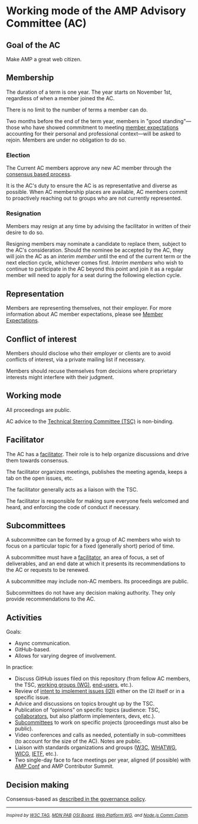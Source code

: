 # Working mode of the AMP Advisory Committee (AC)


## Goal of the AC

Make AMP a great web citizen.

## Membership

The duration of a term is one year. The year starts on November 1st, regardless of when a member joined the AC.

There is no limit to the number of terms a member can do.

Two months before the end of the term year, members in "good standing"—those who have showed commitment to meeting [member expectations](https://github.com/ampproject/meta-ac/blob/master/MEMBER_EXPECTATIONS.md) accounting for their personal and professional context—will be asked to rejoin. Members are under no obligation to do so.

### Election

The Current AC members approve any new AC member through the [consensus based process][consensus].

It is the AC's duty to ensure the AC is as representative and diverse as possible. When AC membership places are available, AC members commit to proactively reaching out to groups who are not currently represented.

### Resignation

Members may resign at any time by advising the facilitator in written of their desire to do so.

Resigning members may nominate a candidate to replace them, subject to the AC's consideration. Should the nominee be accepted by the AC, they will join the AC as an _interim member_ until the end of the current term or the next election cycle, whichever comes first. _Interim members_ who wish to continue to participate in the AC beyond this point and join it as a regular member will need to apply for a seat during the following election cycle.

## Representation

Members are representing themselves, not their employer. For more information about AC member expectations, please see [Member Expectations](https://github.com/ampproject/meta-ac/blob/master/MEMBER_EXPECTATIONS.md).


## Conflict of interest

Members should disclose who their employer or clients are to avoid conflicts of interest, via a private mailing list if necessary.

Members should recuse themselves from decisions where proprietary interests might interfere with their judgment.


## Working mode

All proceedings are public.

AC advice to the [Technical Sterring Committee (TSC)][TSC] is non-binding.


## Facilitator

The AC has a [facilitator][]. Their role is to help organize discussions and drive them towards consensus.

The facilitator organizes meetings, publishes the meeting agenda, keeps a tab on the open issues, etc.

The facilitator generally acts as a liaison with the TSC.

The facilitator is responsible for making sure everyone feels welcomed and heard, and enforcing the code of conduct if necessary.


## Subcommittees

A subcommittee can be formed by a group of AC members who wish to focus on a particular topic for a fixed (generally short) period of time.

A subcommittee must have a [facilitator][], an area of focus, a set of deliverables, and an end date at which it presents its recommendations to the AC or requests to be renewed.

A subcommittee may include non-AC members. Its proceedings are public.

Subcommittees do not have any decision making authority. They only provide recommendations to the AC.


## Activities
 
Goals:

* Async communication.
* GitHub-based.
* Allows for varying degree of involvement.

In practice:

* Discuss GitHub issues filed on this repository (from fellow AC members, the TSC, [working groups (WG)][WG], [end-users][end-user], etc.).
* Review of [intent to implement issues (I2I)][I2I] either on the I2I itself or in a specific issue.
* Advice and discussions on topics brought up by the TSC.
* Publication of “opinions” on specific topics (audience: TSC, [collaborators][collaborator], but also platform implementers, devs, etc.).
* [Subcommittees](#Subcommittees) to work on specific projects (proceedings must also be public).
* Video conferences and calls as needed, potentially in sub-committees (to account for the size of the AC). Notes are public.
* Liaison with standards organizations and groups ([W3C][], [WHATWG][], [WICG][], [IETF][], etc.).
* Two single-day face to face meetings per year, aligned (if possible) with [AMP Conf][amp-conf] and AMP Contributor Summit.

## Decision making

Consensus-based as [described in the governance policy][consensus].

***

<small>_Inspired by
[W3C TAG](https://www.w3.org/2004/10/27-tag-charter.html),
[MDN PAB](https://developer.mozilla.org/en-US/docs/MDN/MDN_Product_Advisory_Board/Membership)
[OSI Board](https://wiki.opensource.org/bin/Main/OSI+Board+of+Directors/Responsibilities+of+the+Board),
[Web Platform WG](https://github.com/w3c/WebPlatformWG/blob/gh-pages/WorkMode.md), and
[Node.js Comm Comm](https://github.com/nodejs/community-committee)._</small>


[W3C]: https://www.w3.org/
[WHATWG]: https://whatwg.org/
[WICG]: https://wicg.github.io/admin/charter.html
[IETF]: https://www.ietf.org/

[consensus]: https://github.com/ampproject/meta/blob/master/GOVERNANCE.md#decision-making-policy
[TSC]: https://github.com/ampproject/meta/blob/master/GOVERNANCE.md#technical-steering-committee-tsc
[facilitator]: https://github.com/ampproject/meta/blob/master/GOVERNANCE.md#user-content-facilitator
[collaborator]: https://github.com/ampproject/meta/blob/master/GOVERNANCE.md#user-content-collaborator
[end-user]: https://github.com/ampproject/meta/blob/master/GOVERNANCE.md#user-content-end-user
[WG]: https://github.com/ampproject/meta/blob/master/GOVERNANCE.md#working-groups
[I2I]: https://github.com/ampproject/amphtml/blob/master/CONTRIBUTING.md#contributing-a-new-feature-concept--design-phase

[amp-conf]: https://www.ampproject.org/amp-conf/
